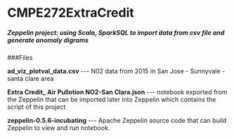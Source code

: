 # CMPE272ExtraCredit
##### Zeppelin project: using Scala, SparkSQL to import data from csv file and generate anomaly digrams

###Files

**ad_viz_plotval_data.csv** --- N02 data from 2015 in San Jose - Sunnyvale - santa clare area

**Extra Credit_ Air Pullotion NO2-San Clara.json**  --- notebook exported from the Zeppelin that can be imported later into Zeppelin which contains the script of this project

**zeppelin-0.5.6-incubating** --- Apache Zeppelin source code that can build Zeppelin to view and run notebook.
